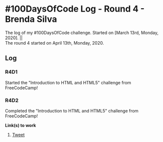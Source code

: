 # #100DaysOfCode Log - Round 4 - Brenda Silva

The log of my #100DaysOfCode challenge. Started on [March 13rd, Monday, 2020]. ||  
The round 4 started on April 13th, Monday, 2020.

## Log

### R4D1
Started the "Introduction to HTML and HTML5" challenge from FreeCodeCamp!

### R4D2
Completed the "Introduction to HTML and HTML5" challenge from FreeCodeCamp!


**Link(s) to work**
1. [Tweet](https://twitter.com/suckithoney_/status/1250136429293907971?s=20)
